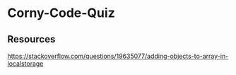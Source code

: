 # Corny-Code-Quiz

## Resources
https://stackoverflow.com/questions/19635077/adding-objects-to-array-in-localstorage

